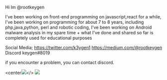 

Hi Im @rootkeygen

I've been working on front-end programming on javascript,react for a while, I've been working on programming for about 7 to 8 years, including php,java,python, perl and robotic coding, I've been working on Android malware analysis in my spare time + what I've done and shared so far is completely used for educational purposes

Social Media;
https://twitter.com/k3ygen1
https://medium.com/@rootkeygen
Discord keygen#8019

if you encounter a problem, you can contact discord.



<center<img src='https://github-readme-stats.vercel.app/api?username=rootkeygen&&show_icons=true&title_color=353a40&icon_color=353a40&text_color=353a40&bg_color=e6e6e6'></>
<img src='https://github-readme-stats.vercel.app/api/top-langs/?username=anuraghazra&layout=compact)](https://github.com/anuraghazra/github-readme-stats'>
